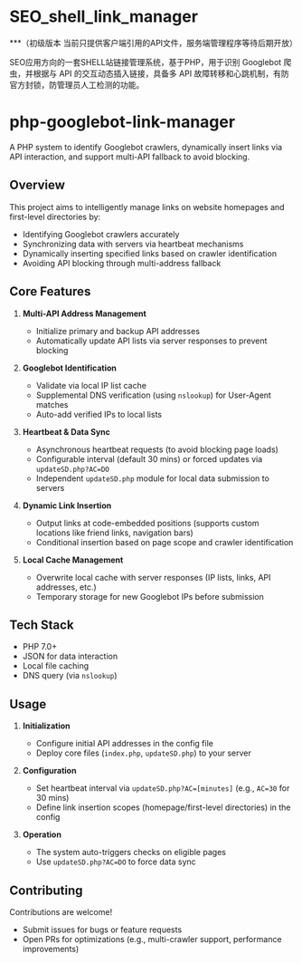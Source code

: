 # SEO_shell_link_manager 

***（初级版本 当前只提供客户端引用的API文件，服务端管理程序等待后期开放）

SEO应用方向的一套SHELL站链接管理系统，基于PHP，用于识别 Googlebot 爬虫，并根据与 API 的交互动态插入链接，具备多 API 故障转移和心跳机制，有防官方封锁，防管理员人工检测的功能。

# php-googlebot-link-manager

A PHP system to identify Googlebot crawlers, dynamically insert links via API interaction, and support multi-API fallback to avoid blocking.


## Overview
This project aims to intelligently manage links on website homepages and first-level directories by:  
- Identifying Googlebot crawlers accurately  
- Synchronizing data with servers via heartbeat mechanisms  
- Dynamically inserting specified links based on crawler identification  
- Avoiding API blocking through multi-address fallback  


## Core Features
1. **Multi-API Address Management**  
   - Initialize primary and backup API addresses  
   - Automatically update API lists via server responses to prevent blocking  

2. **Googlebot Identification**  
   - Validate via local IP list cache  
   - Supplemental DNS verification (using `nslookup`) for User-Agent matches  
   - Auto-add verified IPs to local lists  

3. **Heartbeat & Data Sync**  
   - Asynchronous heartbeat requests (to avoid blocking page loads)  
   - Configurable interval (default 30 mins) or forced updates via `updateSD.php?AC=DO`  
   - Independent `updateSD.php` module for local data submission to servers  

4. **Dynamic Link Insertion**  
   - Output links at code-embedded positions (supports custom locations like friend links, navigation bars)  
   - Conditional insertion based on page scope and crawler identification  

5. **Local Cache Management**  
   - Overwrite local cache with server responses (IP lists, links, API addresses, etc.)  
   - Temporary storage for new Googlebot IPs before submission  


## Tech Stack
- PHP 7.0+  
- JSON for data interaction  
- Local file caching  
- DNS query (via `nslookup`)  


## Usage
1. **Initialization**  
   - Configure initial API addresses in the config file  
   - Deploy core files (`index.php`, `updateSD.php`) to your server  

2. **Configuration**  
   - Set heartbeat interval via `updateSD.php?AC=[minutes]` (e.g., `AC=30` for 30 mins)  
   - Define link insertion scopes (homepage/first-level directories) in the config  

3. **Operation**  
   - The system auto-triggers checks on eligible pages  
   - Use `updateSD.php?AC=DO` to force data sync  


## Contributing
Contributions are welcome!  
- Submit issues for bugs or feature requests  
- Open PRs for optimizations (e.g., multi-crawler support, performance improvements)  



